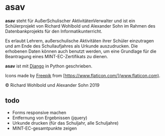 # asav

**asav** steht für AußerSchulischer AktivitätenVerwalter und ist ein Schülerprojekt von Richard Wohlbold und Alexander Sohn im Rahmen des Datenbankprojekts für den Informatikunterricht.

Es erlaubt Lehrern, außerschulische Aktivitäten ihrer Schüler einzutragen und am Ende des Schullaufjahres als Urkunde auszudrucken. Die erhobenen Daten können auch benutzt werden, um eine Grundlage für die Beantragung eines MINT-EC-Zertifikats zu dienen.

**asav** ist mit [Django](http://djangoproject.com) in Python geschrieben.

Icons made by [Freepik](https://www.flaticon.com/authors/freepik) from [https://www.flaticon.com/](www.flaticon.com).

© Richard Wohlbold und Alexander Sohn 2019

## todo
* Forms responsive machen
* Entfernung von Ergebnissen (jquery)
* Urkunde drucken (für das Schuljahr, alle Schuljahre)
* MINT-EC-gesamtpunkte zeigen

